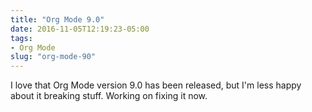 ```yaml
---
title: "Org Mode 9.0"
date: 2016-11-05T12:19:23-05:00
tags: 
- Org Mode 
slug: "org-mode-90"
---
```


I love that Org Mode version 9.0 has been released, but I'm less happy about it
breaking stuff. Working on fixing it now.
